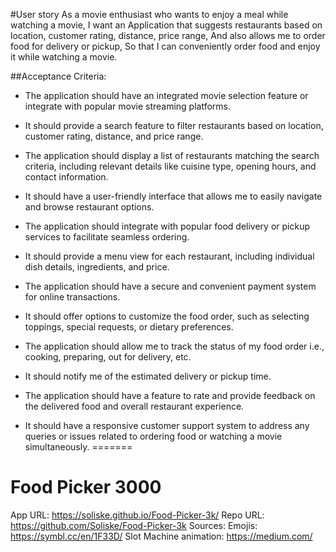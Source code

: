 
#User story
As a movie enthusiast who wants to enjoy a meal while watching a movie,
I want an Application that suggests restaurants based on location, customer rating, distance, price range,
And also allows me to order food for delivery or pickup,
So that I can conveniently order food and enjoy it while watching a movie.

##Acceptance Criteria:
- The application should have an integrated movie selection feature or integrate with popular movie streaming platforms.

- It should provide a search feature to filter restaurants based on location, customer rating, distance, and price range.

- The application should display a list of restaurants matching the search criteria, including relevant details like cuisine type, opening hours, and contact information.

- It should have a user-friendly interface that allows me to easily navigate and browse restaurant options.

- The application should integrate with popular food delivery or pickup services to facilitate seamless ordering.

- It should provide a menu view for each restaurant, including individual dish details, ingredients, and price.

- The application should have a secure and convenient payment system for online transactions.

- It should offer options to customize the food order, such as selecting toppings, special requests, or dietary preferences.

- The application should allow me to track the status of my food order i.e., cooking, preparing, out for delivery, etc.

- It should notify me of the estimated delivery or pickup time.

- The application should have a feature to rate and provide feedback on the delivered food and overall restaurant experience.

- It should have a responsive customer support system to address any queries or issues related to ordering food or watching a movie simultaneously.
=======
# Food Picker 3000
App URL: https://soliske.github.io/Food-Picker-3k/
Repo URL: https://github.com/Soliske/Food-Picker-3k
Sources:
Emojis: https://symbl.cc/en/1F33D/
Slot Machine animation: https://medium.com/

